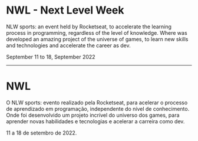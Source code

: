 # NWL - Next Level Week

NLW sports: an event held by Rocketseat, to accelerate the learning process in programming, regardless of the level of knowledge. Where was developed an amazing project of the universe of games, to learn new skills and technologies and accelerate the career as dev.

September 11 to 18, September 2022 

------------------------------------------------------------------------------------------------------------------------------------------------------------------------

# NWL
O NLW sports: evento realizado pela Rocketseat, para acelerar o processo de aprendizado em programação, independente do nível de conhecimento. Onde foi desenvolvido um projeto incrível do universo dos games, para aprender novas habilidades e tecnologias e acelerar a carreira como dev.

11 a 18 de setembro de 2022.

